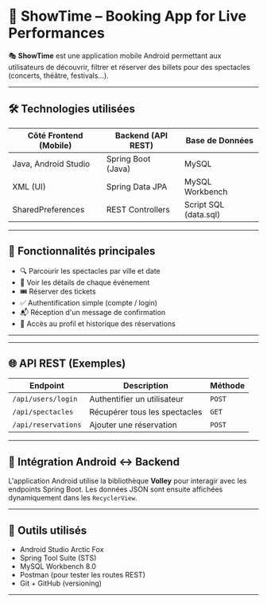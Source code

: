 # 📱 ShowTime – Booking App for Live Performances

🎭 **ShowTime** est une application mobile Android permettant aux utilisateurs de découvrir, filtrer et réserver des billets pour des spectacles (concerts, théâtre, festivals...).

---

## 🛠️ Technologies utilisées

| Côté Frontend (Mobile) | Backend (API REST)    | Base de Données      |
|------------------------|-----------------------|----------------------|
| Java, Android Studio   | Spring Boot (Java)    | MySQL                |
| XML (UI)               | Spring Data JPA       | MySQL Workbench      |
| SharedPreferences      | REST Controllers      | Script SQL (data.sql)|

---

## 🚀 Fonctionnalités principales

- 🔍 Parcourir les spectacles par ville et date
- 📅 Voir les détails de chaque événement
- 🎟️ Réserver des tickets
- ✅ Authentification simple (compte / login)
- 📬 Réception d'un message de confirmation
- 👤 Accès au profil et historique des réservations

---


---

## 🌐 API REST (Exemples)

| Endpoint                      | Description                         | Méthode |
|------------------------------|-------------------------------------|---------|
| `/api/users/login`           | Authentifier un utilisateur         | `POST`  |
| `/api/spectacles`            | Récupérer tous les spectacles       | `GET`   |
| `/api/reservations`          | Ajouter une réservation             | `POST`  |

---

## 🔗 Intégration Android ↔ Backend

L'application Android utilise la bibliothèque **Volley** pour interagir avec les endpoints Spring Boot. Les données JSON sont ensuite affichées dynamiquement dans les `RecyclerView`.

---

## 🧩 Outils utilisés

- Android Studio Arctic Fox
- Spring Tool Suite (STS)
- MySQL Workbench 8.0
- Postman (pour tester les routes REST)
- Git + GitHub (versioning)

---
